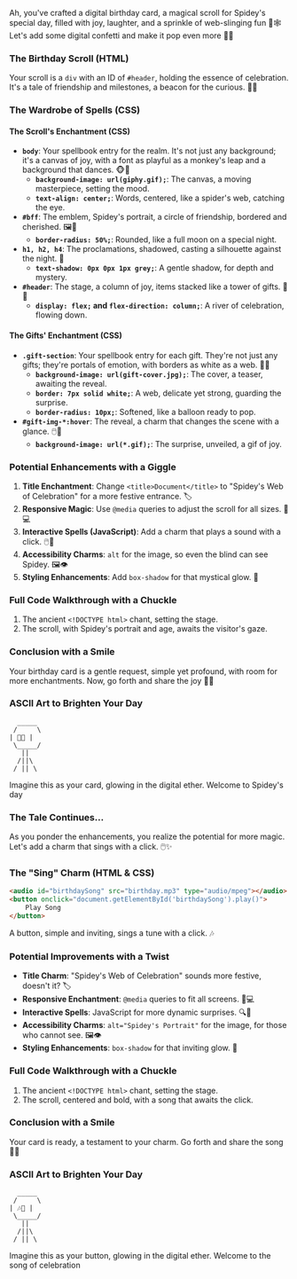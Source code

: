 Ah, you've crafted a digital birthday card, a magical scroll for Spidey's special day, filled with joy, laughter, and a sprinkle of web-slinging fun 🎉🕸️ Let's add some digital confetti and make it pop even more 🎈✨

### The Birthday Scroll (HTML)

Your scroll is a `div` with an ID of `#header`, holding the essence of celebration. It's a tale of friendship and milestones, a beacon for the curious. 🎂🎈

### The Wardrobe of Spells (CSS)

#### The Scroll's Enchantment (CSS)

-   **`body`**: Your spellbook entry for the realm. It's not just any background; it's a canvas of joy, with a font as playful as a monkey's leap and a background that dances. 🐵🌈
    -   **`background-image: url(giphy.gif);`**: The canvas, a moving masterpiece, setting the mood.
    -   **`text-align: center;`**: Words, centered, like a spider's web, catching the eye.
-   **`#bff`**: The emblem, Spidey's portrait, a circle of friendship, bordered and cherished. 🖼️🔲
    -   **`border-radius: 50%;`**: Rounded, like a full moon on a special night.
-   **`h1, h2, h4`**: The proclamations, shadowed, casting a silhouette against the night. 🌌
    -   **`text-shadow: 0px 0px 1px grey;`**: A gentle shadow, for depth and mystery.
-   **`#header`**: The stage, a column of joy, items stacked like a tower of gifts. 🎁🎈
    -   **`display: flex;` and `flex-direction: column;`**: A river of celebration, flowing down.

#### The Gifts' Enchantment (CSS)

-   **`.gift-section`**: Your spellbook entry for each gift. They're not just any gifts; they're portals of emotion, with borders as white as a web. 🎁🔮
    -   **`background-image: url(gift-cover.jpg);`**: The cover, a teaser, awaiting the reveal.
    -   **`border: 7px solid white;`**: A web, delicate yet strong, guarding the surprise.
    -   **`border-radius: 10px;`**: Softened, like a balloon ready to pop.
-   **`#gift-img-*:hover`**: The reveal, a charm that changes the scene with a glance. 🖱️🔮
    -   **`background-image: url(*.gif);`**: The surprise, unveiled, a gif of joy.

### Potential Enhancements with a Giggle

1. **Title Enchantment**: Change `<title>Document</title>` to "Spidey's Web of Celebration" for a more festive entrance. 🏷️
2. **Responsive Magic**: Use `@media` queries to adjust the scroll for all sizes. 📱💻
3. **Interactive Spells (JavaScript)**: Add a charm that plays a sound with a click. 🖱️🔮
4. **Accessibility Charms**: `alt` for the image, so even the blind can see Spidey. 🖼️👁️
5. **Styling Enhancements**: Add `box-shadow` for that mystical glow. 🌟

### Full Code Walkthrough with a Chuckle

1. The ancient `<!DOCTYPE html>` chant, setting the stage.
2. The scroll, with Spidey's portrait and age, awaits the visitor's gaze.

### Conclusion with a Smile

Your birthday card is a gentle request, simple yet profound, with room for more enchantments. Now, go forth and share the joy 🎉🔮

### ASCII Art to Brighten Your Day

```
  _____
 /     \
| 🎂🎈 |
 \_____/
   ||
  /||\
 / || \
```

Imagine this as your card, glowing in the digital ether. Welcome to Spidey's day

### The Tale Continues...

As you ponder the enhancements, you realize the potential for more magic. Let's add a charm that sings with a click. 🖱️✨

### The "Sing" Charm (HTML & CSS)

```html
<audio id="birthdaySong" src="birthday.mp3" type="audio/mpeg"></audio>
<button onclick="document.getElementById('birthdaySong').play()">
    Play Song
</button>
```

A button, simple and inviting, sings a tune with a click. 🎶

### Potential Improvements with a Twist

-   **Title Charm**: "Spidey's Web of Celebration" sounds more festive, doesn't it? 🏷️
-   **Responsive Enchantment**: `@media` queries to fit all screens. 📱💻
-   **Interactive Spells**: JavaScript for more dynamic surprises. 🔍📖
-   **Accessibility Charms**: `alt="Spidey's Portrait"` for the image, for those who cannot see. 🖼️👁️
-   **Styling Enhancements**: `box-shadow` for that inviting glow. 🌟

### Full Code Walkthrough with a Chuckle

1. The ancient `<!DOCTYPE html>` chant, setting the stage.
2. The scroll, centered and bold, with a song that awaits the click.

### Conclusion with a Smile

Your card is ready, a testament to your charm. Go forth and share the song 🎉🔮

### ASCII Art to Brighten Your Day

```
  _____
 /     \
| 🎶🎂 |
 \_____/
   ||
  /||\
 / || \
```

Imagine this as your button, glowing in the digital ether. Welcome to the song of celebration
